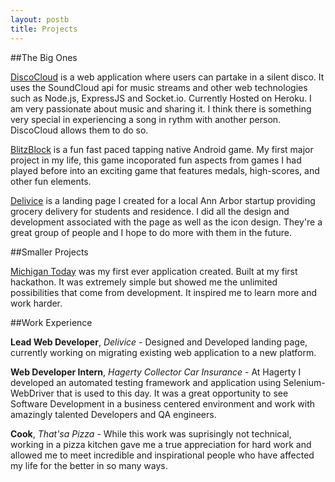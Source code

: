 ```yaml
---
layout: postb
title: Projects
---
```


##The Big Ones

[DiscoCloud](http://discocloud.herokuapp.com) is a web application where users can partake in a silent disco. It uses the SoundCloud api for music streams and other web technologies such as Node.js, ExpressJS and Socket.io. Currently Hosted on Heroku. I am very passionate about music and sharing it. I think there is something very special in experiencing a song in rythm with another person. DiscoCloud allows them to do so.

[BlitzBlock](http://goo.gl/zqblW9) is a fun fast paced tapping native Android game. My first major project in my life, this game incoporated fun aspects from games I had played before into an exciting game that features medals, high-scores, and other fun elements.

[Delivice](https://delivice.github.io) is a landing page I created for a local Ann Arbor startup providing grocery delivery for students and residence. I did all the design and development associated with the page as well as the icon design. They're a great group of people and I hope to do more with them in the future.

##Smaller Projects

[Michigan Today](http://goo.gl/zqblW9) was my first ever application created. Built at my first hackathon. It was extremely simple but showed me the unlimited possibilities that come from development. It inspired me to learn more and work harder.

##Work Experience

**Lead Web Developer**, *Delivice* - Designed and Developed landing page, currently working on migrating existing web application to a new platform.

**Web Developer Intern**, *Hagerty Collector Car Insurance* - At Hagerty I developed an automated testing framework and application using Selenium-WebDriver that is used to this day. It was a great opportunity to see Software Development in a business centered environment and work with amazingly talented Developers and QA engineers. 

**Cook**, *That'sa Pizza* - While this work was suprisingly not technical, working in a pizza kitchen gave me a true appreciation for hard work and allowed me to meet incredible and inspirational people who have affected my life for the better in so many ways.
